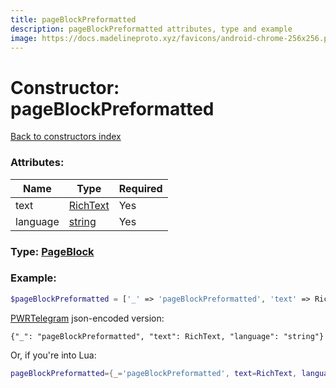 ```yaml
---
title: pageBlockPreformatted
description: pageBlockPreformatted attributes, type and example
image: https://docs.madelineproto.xyz/favicons/android-chrome-256x256.png
---
```

# Constructor: pageBlockPreformatted  
[Back to constructors index](index.md)



### Attributes:

| Name     |    Type       | Required |
|----------|---------------|----------|
|text|[RichText](../types/RichText.md) | Yes|
|language|[string](../types/string.md) | Yes|



### Type: [PageBlock](../types/PageBlock.md)


### Example:

```php
$pageBlockPreformatted = ['_' => 'pageBlockPreformatted', 'text' => RichText, 'language' => 'string'];
```  

[PWRTelegram](https://pwrtelegram.xyz) json-encoded version:

```
{"_": "pageBlockPreformatted", "text": RichText, "language": "string"}
```


Or, if you're into Lua:

```lua
pageBlockPreformatted={_='pageBlockPreformatted', text=RichText, language='string'}

```


